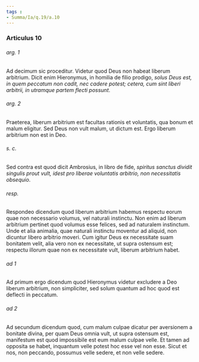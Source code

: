 ```yaml
---
tags : 
- Summa/Ia/q.19/a.10
---
```


### Articulus 10

###### arg. 1
Ad decimum sic proceditur. Videtur quod Deus non habeat liberum arbitrium. Dicit enim Hieronymus, in homilia de filio prodigo, *solus Deus est, in quem peccatum non cadit, nec cadere potest; cetera, cum sint liberi arbitrii, in utramque partem flecti possunt*.

###### arg. 2
Praeterea, liberum arbitrium est facultas rationis et voluntatis, qua bonum et malum eligitur. Sed Deus non vult malum, ut dictum est. Ergo liberum arbitrium non est in Deo.

###### s. c.
Sed contra est quod dicit Ambrosius, in libro de fide, *spiritus sanctus dividit singulis prout vult, idest pro liberae voluntatis arbitrio, non necessitatis obsequio*.

###### resp.
Respondeo dicendum quod liberum arbitrium habemus respectu eorum quae non necessario volumus, vel naturali instinctu. Non enim ad liberum arbitrium pertinet quod volumus esse felices, sed ad naturalem instinctum. Unde et alia animalia, quae naturali instinctu moventur ad aliquid, non dicuntur libero arbitrio moveri. Cum igitur Deus ex necessitate suam bonitatem velit, alia vero non ex necessitate, ut supra ostensum est; respectu illorum quae non ex necessitate vult, liberum arbitrium habet.

###### ad 1
Ad primum ergo dicendum quod Hieronymus videtur excludere a Deo liberum arbitrium, non simpliciter, sed solum quantum ad hoc quod est deflecti in peccatum.

###### ad 2
Ad secundum dicendum quod, cum malum culpae dicatur per aversionem a bonitate divina, per quam Deus omnia vult, ut supra ostensum est, manifestum est quod impossibile est eum malum culpae velle. Et tamen ad opposita se habet, inquantum velle potest hoc esse vel non esse. Sicut et nos, non peccando, possumus velle sedere, et non velle sedere.

